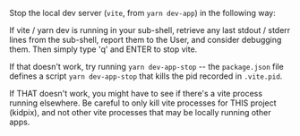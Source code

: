Stop the local dev server (`vite`, from `yarn dev-app`) in the following way:

If vite / yarn dev is running in your sub-shell, retrieve any last stdout /
stderr lines from the sub-shell, report them to the User, and consider
debugging them. Then simply type 'q' and ENTER to stop vite.

If that doesn't work, try running `yarn dev-app-stop` -- the `package.json` file
defines a script `yarn dev-app-stop` that kills the pid recorded in `.vite.pid`.

If THAT doesn't work, you might have to see if there's a vite process running
elsewhere. Be careful to only kill vite processes for THIS project
(kidpix), and not other vite processes that may be locally running other
apps.
